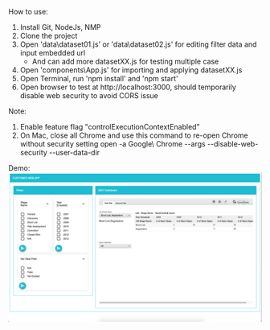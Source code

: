 How to use:
1. Install Git, NodeJs, NMP
2. Clone the project
3. Open 'data\dataset01.js' or 'data\dataset02.js' for editing filter data and input embedded url
    - And can add more datasetXX.js for testing multiple case
4. Open 'components\App.js' for importing and applying datasetXX.js
5. Open Terminal, run 'npm install' and 'npm start'
6. Open browser to test at http://localhost:3000, should temporarily disable web security to avoid CORS issue

Note:
1. Enable feature flag "controlExecutionContextEnabled"
2. On Mac, close all Chrome and use this command to re-open Chrome without security setting
    open -a Google\ Chrome --args --disable-web-security --user-data-dir

Demo:
![Screenshot](demo.png)
